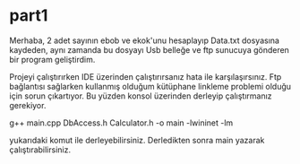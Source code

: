 # part1

Merhaba, 2 adet sayının ebob ve ekok'unu hesaplayıp Data.txt dosyasına kaydeden, aynı zamanda bu dosyayı Usb belleğe ve ftp sunucuya gönderen bir program geliştirdim.

Projeyi çalıştırırken IDE üzerinden çalıştırırsanız hata ile karşılaşırsınız. Ftp bağlantısı sağlarken kullanmış olduğum kütüphane linkleme problemi olduğu için sorun çıkartıyor.
Bu yüzden konsol üzerinden derleyip çalıştırmanız gerekiyor.

g++ main.cpp DbAccess.h Calculator.h -o main -lwininet -lm

yukarıdaki komut ile derleyebilirsiniz. Derledikten sonra main yazarak çalıştırabilirsiniz. 
